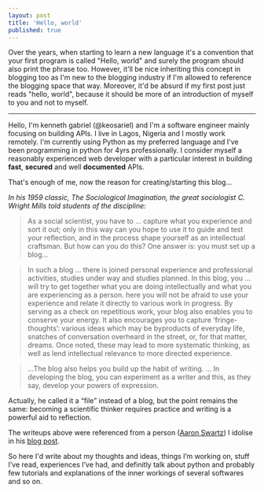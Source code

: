 ```yaml
---
layout: post
title: 'Hello, world'
published: true
---
```


Over the years, when starting to learn a new language it's a convention that your first program is called "Hello, world" and surely the program should also print the phrase too. However, it'll be nice inheriting this concept in blogging too as I'm new to the blogging industry if I'm allowed to reference the blogging space that way. Moreover, it'd be absurd if my first post just reads "hello, world", because it should be more of an introduction of myself to you and not to myself.

-----

Hello, I'm kenneth gabriel (@keosariel) and I'm a software engineer mainly focusing on building APIs. I live in Lagos, Nigeria and I mostly work remotely. I'm currently using Python as my preferred language and I've been programming in python for 4yrs professionally. I consider myself a reasonably experienced web developer with a particular interest in building **fast**, **secured** and well **documented** APIs. 

That's enough of me, now the reason for creating/starting this blog...

*In his 1959 classic, The Sociological Imagination, the great sociologist C. Wright Mills told students of the discipline:*
>As a social scientist, you have to … capture what you experience and sort it out; only in this way can you hope to use it to guide and test your reflection, and in the process shape yourself as an intellectual craftsman. But how can you do this? One answer is: you must set up a blog…

> In such a blog … there is joined personal experience and professional activities, studies under way and studies planned. In this blog, you … will try to get together what you are doing intellectually and what you are experiencing as a person. here you will not be afraid to use your experience and relate it directly to various work in progress. By serving as a check on repetitious work, your blog also enables you to conserve your energy. It also encourages you to capture ‘fringe-thoughts’: various ideas which may be byproducts of everyday life, snatches of conversation overheard in the street, or, for that matter, dreams. Once noted, these may lead to more systematic thinking, as well as lend intellectual relevance to more directed experience.

> …The blog also helps you build up the habit of writing. … In developing the blog, you can experiment as a writer and this, as they say, develop your powers of expression.

Actually, he called it a “file” instead of a blog, but the point remains the same: becoming a scientific thinker requires practice and writing is a powerful aid to reflection.

The writeups above were referenced from a person ([Aaron Swartz](https://en.wikipedia.org/wiki/Aaron_Swartz)) I idolise in his [blog post](http://www.aaronsw.com/weblog/about).

So here I'd write about my thoughts and ideas, things I’m working on, stuff I’ve read, experiences I’ve had, and definitly talk about python and probably few tutorials and explanations of the inner workings of several softwares and so on. 

